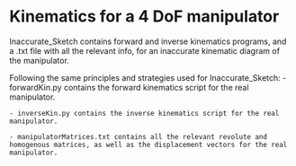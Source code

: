 # Kinematics for a 4 DoF manipulator

Inaccurate_Sketch contains forward and inverse kinematics programs, and a .txt file with all the relevant info, for an inaccurate kinematic diagram of the manipulator.

Following the same principles and strategies used for Inaccurate_Sketch: 
    - forwardKin.py contains the forward kinematics script for the real manipulator.

    - inverseKin.py contains the inverse kinematics script for the real manipulator.

    - manipulatorMatrices.txt contains all the relevant revolute and homogenous matrices, as well as the displacement vectors for the real manipulator.
